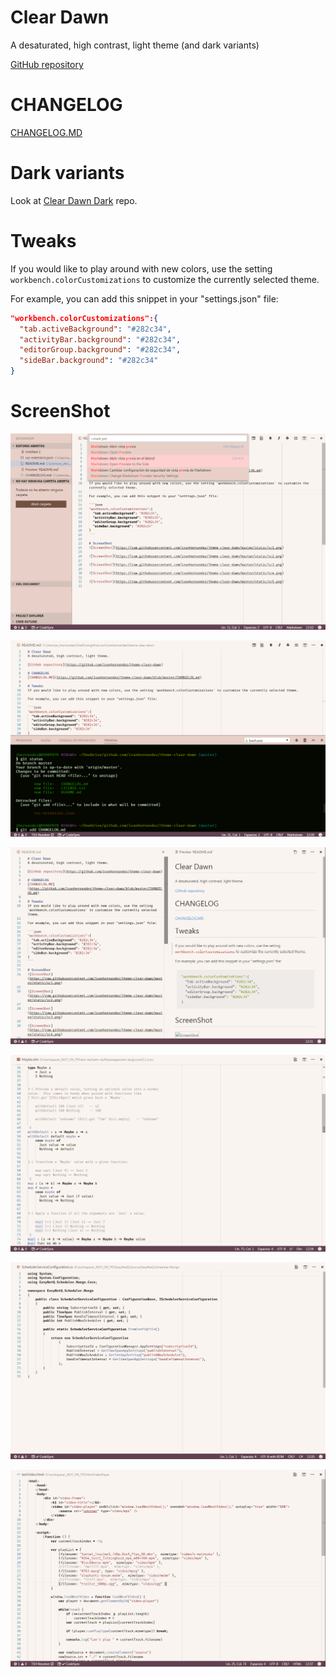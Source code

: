 # Clear Dawn
A desaturated, high contrast, light theme (and dark variants)

[GitHub repository](https://github.com/ivanhernandez/theme-clear-dawn)

# CHANGELOG
[CHANGELOG.MD](https://github.com/ivanhernandez/theme-clear-dawn/blob/master/CHANGELOG.md)

# Dark variants

Look at [Clear Dawn Dark](https://github.com/ivanhernandez/theme-clear-dawn-dark) repo.

# Tweaks
If you would like to play around with new colors, use the setting `workbench.colorCustomizations` to customize the currently selected theme.

For example, you can add this snippet in your "settings.json" file:

```json
"workbench.colorCustomizations":{
  "tab.activeBackground": "#282c34",
  "activityBar.background": "#282c34",
  "editorGroup.background": "#282c34",
  "sideBar.background": "#282c34"
}
```

# ScreenShot
![ScreenShot](https://raw.githubusercontent.com/ivanhernandez/theme-clear-dawn/master/screenshots/sc1.png)

![ScreenShot](https://raw.githubusercontent.com/ivanhernandez/theme-clear-dawn/master/screenshots/sc2.png)

![ScreenShot](https://raw.githubusercontent.com/ivanhernandez/theme-clear-dawn/master/screenshots/sc3.png)

![ScreenShot](https://raw.githubusercontent.com/ivanhernandez/theme-clear-dawn/master/screenshots/sc4.png)

![ScreenShot](https://raw.githubusercontent.com/ivanhernandez/theme-clear-dawn/master/screenshots/sc5.png)

![ScreenShot](https://raw.githubusercontent.com/ivanhernandez/theme-clear-dawn/master/screenshots/sc6.png)
